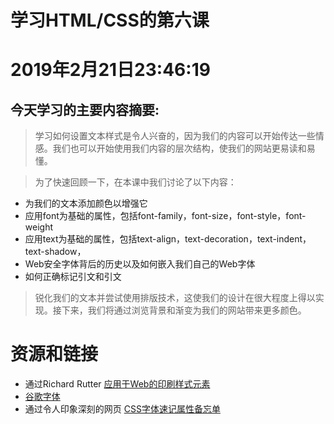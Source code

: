 # 学习HTML/CSS的第六课

# 2019年2月21日23:46:19

## 今天学习的主要内容摘要:

>学习如何设置文本样式是令人兴奋的，因为我们的内容可以开始传达一些情感。我们也可以开始使用我们内容的层次结构，使我们的网站更易读和易懂。

>为了快速回顾一下，在本课中我们讨论了以下内容：

+ 为我们的文本添加颜色以增强它
+ 应用font为基础的属性，包括font-family，font-size，font-style，font-weight
+ 应用text为基础的属性，包括text-align，text-decoration，text-indent，text-shadow，
+ Web安全字体背后的历史以及如何嵌入我们自己的Web字体
+ 如何正确标记引文和引文

>锐化我们的文本并尝试使用排版技术，这使我们的设计在很大程度上得以实现。接下来，我们将通过浏览背景和渐变为我们的网站带来更多颜色。

# 资源和链接

+ 通过Richard Rutter [应用于Web的印刷样式元素][1]
+ [谷歌字体][2]
+ 通过令人印象深刻的网页 [CSS字体速记属性备忘单][3]

[1]:http://webtypography.net/
[2]:https://www.google.com/fonts
[3]:http://www.impressivewebs.com/css-font-shorthand-property-cheat-sheet/